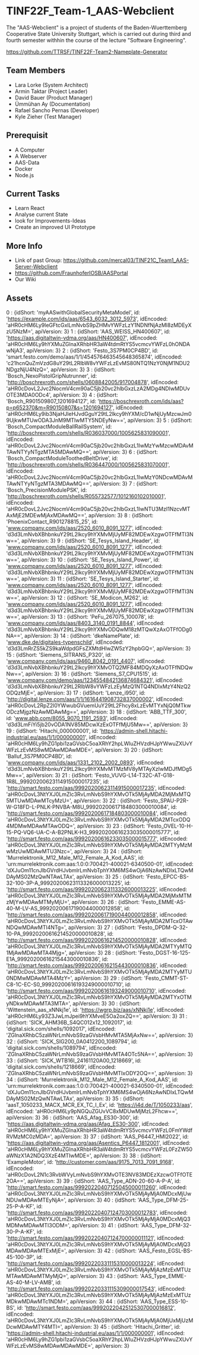 # TINF22F_Team-1_AAS-Webclient
The "AAS-Webclient" is a project of students of the Baden-Wuerttemberg Cooperative State University Stuttgart, which is carried out during third and fourth semester withhin the course of the lecture "Software Engineering".

https://github.com/TTRSF/TINF22F-Team2-Nameplate-Generator
## Team Members
- Lara Lorke            (System Architect)
- Armin Taktar          (Project Leader)
- David Bauer           (Product Manager)
- Ümmühan Ay            (Documentation)
- Rafael Sancho Pernas  (Developer)
- Kyle Zieher           (Test Manager) 
## Prerequisit
- A Computer 
- A Webserver
- AAS-Data
- Docker
- Node.js
## Current Tasks
- Learn React
- Analyse current State
- look for Improvements-Ideas
- Create an improved UI Prototype
## More Info
- Link of past Group: https://github.com/mercal03/TINF21C_Team1_AAS-Server-Webclient
- https://github.com/FraunhoferIOSB/AASPortal
- Our Wiki



## Assets
0
: 
{idShort: 'myAASwithGlobalSecurityMetaModel', id: 'https://example.com/ids/aas/6543_6032_3012_5973', idEncoded: 'aHR0cHM6Ly9leGFtcGxlLmNvbS9pZHMvYWFzLzY1NDNfNjAzMl8zMDEyXzU5NzM=', apiVersion: 3}
1
: 
{idShort: 'AAS_WEISS_HN400607', id: 'https://aas.digitaltwin-vdma.org/aas/HN400607', idEncoded: 'aHR0cHM6Ly9hYXMuZGlnaXRhbHR3aW4tdmRtYS5vcmcvYWFzL0hONDAwNjA3', apiVersion: 3}
2
: 
{idShort: 'Festo_3S7PM0CP4BD', id: 'smart.festo.com/demo/aas/1/1/454576463545648365874', idEncoded: 'c21hcnQuZmVzdG8uY29tL2RlbW8vYWFzLzEvMS80NTQ1NzY0NjM1NDU2NDgzNjU4NzQ=', apiVersion: 3}
3
: 
{idShort: 'Bosch_NexoPistolGripNutrunner', id: 'http://boschrexroth.com/shells/0608842005/917004878', idEncoded: 'aHR0cDovL2Jvc2NocmV4cm90aC5jb20vc2hlbGxzLzA2MDg4NDIwMDUvOTE3MDA0ODc4', apiVersion: 3}
4
: 
{idShort: 'Bosch_R901509807_1201694127', id: 'https://boschrexroth.com/ids/aas?p=p652370&m=R90150807&s=1201694127', idEncoded: 'aHR0cHM6Ly9ib3NjaHJleHJvdGguY29tL2lkcy9hYXM/cD1wNjUyMzcwJm09UjkwMTUwODA3JnM9MTIwMTY5NDEyNw==', apiVersion: 3}
5
: 
{idShort: 'Bosch_CompactModuleBallRailSystem', id: 'http://boschrexroth.com/shells/R036037000/1005625831090001', idEncoded: 'aHR0cDovL2Jvc2NocmV4cm90aC5jb20vc2hlbGxzL1IwMzYwMzcwMDAvMTAwNTYyNTgzMTA5MDAwMQ==', apiVersion: 3}
6
: 
{idShort: 'Bosch_CompactModuleToothedBeltDrive', id: 'http://boschrexroth.com/shells/R036447000/1005625831070001', idEncoded: 'aHR0cDovL2Jvc2NocmV4cm90aC5jb20vc2hlbGxzL1IwMzY0NDcwMDAvMTAwNTYyNTgzMTA3MDAwMQ==', apiVersion: 3}
7
: 
{idShort: 'Bosch_PrecisionModulePSK', id: 'http://boschrexroth.com/shells/R055732577/1012160102010001', idEncoded: 'aHR0cDovL2Jvc2NocmV4cm90aC5jb20vc2hlbGxzL1IwNTU3MzI1NzcvMTAxMjE2MDEwMjAxMDAwMQ==', apiVersion: 3}
8
: 
{idShort: 'PhoenixContact_R901278815_25', id: 'www.company.com/ids/aas/2520_6010_8091_1277', idEncoded: 'd3d3LmNvbXBhbnkuY29tL2lkcy9hYXMvMjUyMF82MDEwXzgwOTFfMTI3Nw==', apiVersion: 3}
9
: 
{idShort: 'SE_Tesys_Island_Header', id: 'www.company.com/ids/aas/2520_6010_8091_1277', idEncoded: 'd3d3LmNvbXBhbnkuY29tL2lkcy9hYXMvMjUyMF82MDEwXzgwOTFfMTI3Nw==', apiVersion: 3}
10
: 
{idShort: 'SE_Tesys_Island_Power', id: 'www.company.com/ids/aas/2520_6010_8091_1277', idEncoded: 'd3d3LmNvbXBhbnkuY29tL2lkcy9hYXMvMjUyMF82MDEwXzgwOTFfMTI3Nw==', apiVersion: 3}
11
: 
{idShort: 'SE_Tesys_Island_Starter', id: 'www.company.com/ids/aas/2520_6010_8091_1277', idEncoded: 'd3d3LmNvbXBhbnkuY29tL2lkcy9hYXMvMjUyMF82MDEwXzgwOTFfMTI3Nw==', apiVersion: 3}
12
: 
{idShort: 'SE_Modicon_M262', id: 'www.company.com/ids/aas/2520_6010_8091_1277', idEncoded: 'd3d3LmNvbXBhbnkuY29tL2lkcy9hYXMvMjUyMF82MDEwXzgwOTFfMTI3Nw==', apiVersion: 3}
13
: 
{idShort: 'PeFu_267075_100078', id: 'www.company.com/ids/aas/8403_3140_0191_8844', idEncoded: 'd3d3LmNvbXBhbnkuY29tL2lkcy9hYXMvODQwM18zMTQwXzAxOTFfODg0NA==', apiVersion: 3}
14
: 
{idShort: 'dkeNamePlate', id: 'www.dke.de/digitales-typenschild', idEncoded: 'd3d3LmRrZS5kZS9kaWdpdGFsZXMtdHlwZW5zY2hpbGQ=', apiVersion: 3}
15
: 
{idShort: 'Siemens_SITRANS_P320', id: 'www.company.com/ids/aas/9460_8042_0191_4407', idEncoded: 'd3d3LmNvbXBhbnkuY29tL2lkcy9hYXMvOTQ2MF84MDQyXzAxOTFfNDQwNw==', apiVersion: 3}
16
: 
{idShort: 'Siemens_S7_CPU1515', id: 'www.company.com/demo/aas/1234554842136874684321', idEncoded: 'd3d3LmNvbXBhbnkuY29tL2RlbW8vYWFzLzEyMzQ1NTQ4NDIxMzY4NzQ2ODQzMjE=', apiVersion: 3}
17
: 
{idShort: 'Lenze_i950', id: 'http://digital.lenze.com/aas/1/1/1616441908732837000002', idEncoded: 'aHR0cDovL2RpZ2l0YWwubGVuemUuY29tL2Fhcy8xLzEvMTYxNjQ0MTkwODczMjgzNzAwMDAwMg==', apiVersion: 3}
18
: 
{idShort: 'ABB_TTF_300', id: 'www.abb.com/8055_9070_1191_2593', idEncoded: 'd3d3LmFiYi5jb20vODA1NV85MDcwXzExOTFfMjU5Mw==', apiVersion: 3}
19
: 
{idShort: 'Hitachi_000000001', id: 'https://admin-shell.hitachi-industrial.eu/aas/1/1/000000001', idEncoded: 'aHR0cHM6Ly9hZG1pbi1zaGVsbC5oaXRhY2hpLWluZHVzdHJpYWwuZXUvYWFzLzEvMS8wMDAwMDAwMDE=', apiVersion: 3}
20
: 
{idShort: 'Balluf_3S7PM0CP4BD', id: 'www.company.com/ids/aas/1331_2102_2002_0893', idEncoded: 'd3d3LmNvbXBhbnkuY29tL2lkcy9hYXMvMTMzMV8yMTAyXzIwMDJfMDg5Mw==', apiVersion: 3}
21
: 
{idShort: 'Festo_VUVG-L14-T32C-AT-G18-1R8L_99920200623114915000017235', id: 'http://smart.festo.com/aas/99920200623114915000017235', idEncoded: 'aHR0cDovL3NtYXJ0LmZlc3RvLmNvbS9hYXMvOTk5MjAyMDA2MjMxMTQ5MTUwMDAwMTcyMzU=', apiVersion: 3}
22
: 
{idShort: 'Festo_SPAU-P2R-W-G18FD-L-PNLK-PNVBA-M8U_99920200617184803000010084', id: 'http://smart.festo.com/aas/99920200617184803000010084', idEncoded: 'aHR0cDovL3NtYXJ0LmZlc3RvLmNvbS9hYXMvOTk5MjAyMDA2MTcxODQ4MDMwMDAwMTAwODQ=', apiVersion: 3}
23
: 
{idShort: 'Festo_OVEL-10-H-15-PQ-VQ6-UA-C-A-B2PNLK-H3_99920200616233035000015777', id: 'http://smart.festo.com/aas/99920200616233035000015777', idEncoded: 'aHR0cDovL3NtYXJ0LmZlc3RvLmNvbS9hYXMvOTk5MjAyMDA2MTYyMzMwMzUwMDAwMTU3Nzc=', apiVersion: 3}
24
: 
{idShort: 'Murrelektronik_M12_Male_M12_Female_A_Kod_AAS', id: 'urn:murrelektronik.com:aas:1.0:0:700421-400021-6340500-01', idEncoded: 'dXJuOm11cnJlbGVrdHJvbmlrLmNvbTphYXM6MS4wOjA6NzAwNDIxLTQwMDAyMS02MzQwNTAwLTAx', apiVersion: 3}
25
: 
{idShort: 'Festo_EPCC-BS-32-100-3P-A_99920200623113326000013225', id: 'http://smart.festo.com/aas/99920200623113326000013225', idEncoded: 'aHR0cDovL3NtYXJ0LmZlc3RvLmNvbS9hYXMvOTk5MjAyMDA2MjMxMTMzMjYwMDAwMTMyMjU=', apiVersion: 3}
26
: 
{idShort: 'Festo_EMME-AS-40-M-LV-AS_99920200617190044000012858', id: 'http://smart.festo.com/aas/99920200617190044000012858', idEncoded: 'aHR0cDovL3NtYXJ0LmZlc3RvLmNvbS9hYXMvOTk5MjAyMDA2MTcxOTAwNDQwMDAwMTI4NTg=', apiVersion: 3}
27
: 
{idShort: 'Festo_DPDM-Q-32-10-PA_99920200616214520000010828', id: 'http://smart.festo.com/aas/99920200616214520000010828', idEncoded: 'aHR0cDovL3NtYXJ0LmZlc3RvLmNvbS9hYXMvOTk5MjAyMDA2MTYyMTQ1MjAwMDAwMTA4Mjg=', apiVersion: 3}
28
: 
{idShort: 'Festo_DGST-16-125-E1A_99920200616215443000010836', id: 'http://smart.festo.com/aas/99920200616215443000010836', idEncoded: 'aHR0cDovL3NtYXJ0LmZlc3RvLmNvbS9hYXMvOTk5MjAyMDA2MTYyMTU0NDMwMDAwMTA4MzY=', apiVersion: 3}
29
: 
{idShort: 'Festo_CMMT-ST-C8-1C-EC-S0_99920200616193249000010710', id: 'http://smart.festo.com/aas/99920200616193249000010710', idEncoded: 'aHR0cDovL3NtYXJ0LmZlc3RvLmNvbS9hYXMvOTk5MjAyMDA2MTYxOTMyNDkwMDAwMTA3MTA=', apiVersion: 3}
30
: 
{idShort: 'Wittenstein_aas_xNNkj1e', id: 'https://wgrp.biz/aas/xNNkj1e', idEncoded: 'aHR0cHM6Ly93Z3JwLmJpei9hYXMveE5Oa2oxZQ==', apiVersion: 3}
31
: 
{idShort: 'SICK_AHM36B_S4QC012x12_1092017', id: 'digital.sick.com/shells/1092017', idEncoded: 'ZGlnaXRhbC5zaWNrLmNvbS9zaGVsbHMvMTA5MjAxNw==', apiVersion: 3}
32
: 
{idShort: 'SICK_SIG200_0A0412200_1089794', id: 'digital.sick.com/shells/1089794', idEncoded: 'ZGlnaXRhbC5zaWNrLmNvbS9zaGVsbHMvMTA4OTc5NA==', apiVersion: 3}
33
: 
{idShort: 'SICK_WTB16I_24161120A00_1218669', id: 'digital.sick.com/shells/1218669', idEncoded: 'ZGlnaXRhbC5zaWNrLmNvbS9zaGVsbHMvMTIxODY2OQ==', apiVersion: 3}
34
: 
{idShort: 'Murrelektronik_M12_Male_M12_Female_A_Kod_AAS', id: 'urn:murrelektronik.com:aas:1.0:0:700421-400021-6340500-01', idEncoded: 'dXJuOm11cnJlbGVrdHJvbmlrLmNvbTphYXM6MS4wOjA6NzAwNDIxLTQwMDAyMS02MzQwNTAwLTAx', apiVersion: 3}
35
: 
{idShort: 'aasT_1050233_MACX_MCR_EX_TC_I_Ex', id: 'https://i4d.de/T/1050233/aas', idEncoded: 'aHR0cHM6Ly9pNGQuZGUvVC8xMDUwMjMzL2Fhcw==', apiVersion: 3}
36
: 
{idShort: 'AAS_Afag_ES30-300', id: 'https://aas.digitaltwin-vdma.org/aas/Afag_ES30-300', idEncoded: 'aHR0cHM6Ly9hYXMuZGlnaXRhbHR3aW4tdmRtYS5vcmcvYWFzL0FmYWdfRVMzMC0zMDA=', apiVersion: 3}
37
: 
{idShort: 'AAS_P6447_HMI2022', id: 'https://aas.digitaltwin-vdma.org/aas/Asentics_P6447_1812001', idEncoded: 'aHR0cHM6Ly9hYXMuZGlnaXRhbHR3aW4tdmRtYS5vcmcvYWFzL0FzZW50aWNzX1A2NDQ3XzE4MTIwMDE=', apiVersion: 3}
38
: 
{idShort: 'ExampleMotor', id: 'http://customer.com/aas/9175_7013_7091_9168', idEncoded: 'aHR0cDovL2N1c3RvbWVyLmNvbS9hYXMvOTE3NV83MDEzXzcwOTFfOTE2OA==', apiVersion: 3}
39
: 
{idShort: 'AAS_Type_ADN-20-60-A-P-A', id: 'http://smart.festo.com/aas/99920220407125045000011260', idEncoded: 'aHR0cDovL3NtYXJ0LmZlc3RvLmNvbS9hYXMvOTk5MjAyMjA0MDcxMjUwNDUwMDAwMTEyNjA=', apiVersion: 3}
40
: 
{idShort: 'AAS_Type_DFM-25-25-P-A-KF', id: 'http://smart.festo.com/aas/99920220407124703000012783', idEncoded: 'aHR0cDovL3NtYXJ0LmZlc3RvLmNvbS9hYXMvOTk5MjAyMjA0MDcxMjQ3MDMwMDAwMTI3ODM=', apiVersion: 3}
41
: 
{idShort: 'AAS_Type_DFM-32-30-P-A-KF', id: 'http://smart.festo.com/aas/99920220407124700000011121', idEncoded: 'aHR0cDovL3NtYXJ0LmZlc3RvLmNvbS9hYXMvOTk5MjAyMjA0MDcxMjQ3MDAwMDAwMTExMjE=', apiVersion: 3}
42
: 
{idShort: 'AAS_Festo_EGSL-BS-45-100-3P', id: 'http://smart.festo.com/aas/99920220331115310000013224', idEncoded: 'aHR0cDovL3NtYXJ0LmZlc3RvLmNvbS9hYXMvOTk5MjAyMjAzMzExMTUzMTAwMDAwMTMyMjQ=', apiVersion: 3}
43
: 
{idShort: 'AAS_Type_EMME-AS-40-M-LV-AMB', id: 'http://smart.festo.com/aas/99920220331115309000017543', idEncoded: 'aHR0cDovL3NtYXJ0LmZlc3RvLmNvbS9hYXMvOTk5MjAyMjAzMzExMTUzMDkwMDAwMTc1NDM=', apiVersion: 3}
44
: 
{idShort: 'AAS_Type_ESS-10-BS', id: 'http://smart.festo.com/aas/99920220425125307000016812', idEncoded: 'aHR0cDovL3NtYXJ0LmZlc3RvLmNvbS9hYXMvOTk5MjAyMjA0MjUxMjUzMDcwMDAwMTY4MTI=', apiVersion: 3}
45
: 
{idShort: 'Hitachi_Gritter', id: 'https://admin-shell.hitachi-industrial.eu/aas/1/1/000000001', idEncoded: 'aHR0cHM6Ly9hZG1pbi1zaGVsbC5oaXRhY2hpLWluZHVzdHJpYWwuZXUvYWFzLzEvMS8wMDAwMDAwMDE=', apiVersion: 3}

